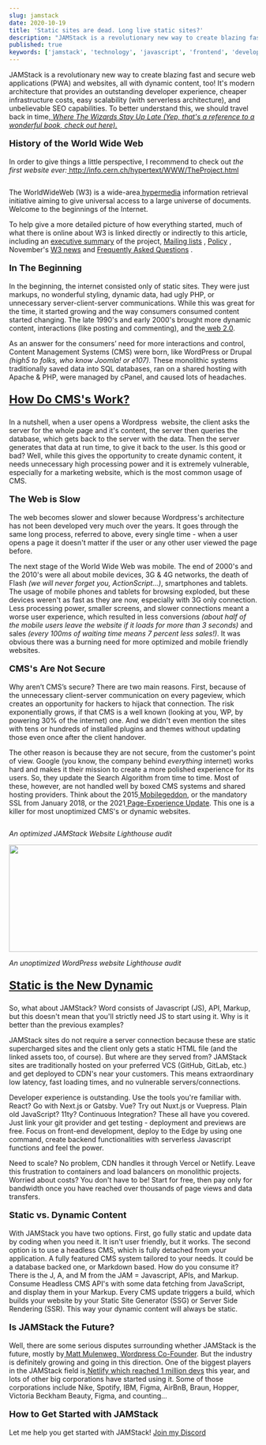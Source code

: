 ```yaml
---
slug: jamstack
date: 2020-10-19
title: 'Static sites are dead. Long live static sites?'
description: "JAMStack is a revolutionary new way to create blazing fast and secure web applications (PWA) and websites."
published: true
keywords: ['jamstack', 'technology', 'javascript', 'frontend', 'development']
---
```



JAMStack is a revolutionary new way to create blazing fast and secure web applications (PWA) and websites, all with dynamic content, too! It's modern architecture that provides an outstanding developer experience, cheaper infrastructure costs, easy scalability (with serverless architecture), and unbelievable SEO capabilities. To better understand this, we should travel back in time,<a rel="noreferrer noopener" href="https://www.amazon.com/Where-Wizards-Stay-Up-Late-ebook/dp/B000FC0WP6" target="_blank"> <em>Where The Wizards Stay Up Late (Yep, that's a reference to a wonderful book, check out here).</em></a>

<p style="font-size:18px"><strong>History</strong> <strong>of the</strong> <strong>World Wide Web</strong></p>

<p>In order to give things a little perspective, I recommend to check out <em>the first website ever:</em><a rel="noreferrer noopener" href="http://info.cern.ch/hypertext/WWW/TheProject.html" target="_blank"> http://info.cern.ch/hypertext/WWW/TheProject.html</a></p>

<figure class="wp-block-image size-large"><img src="https://screamingbox.com/wp-content/uploads/2020/10/www-Info-1-b-j-1024x522.jpg" alt="" class="wp-image-314"/></figure>

<p>The WorldWideWeb (W3) is a wide-area<a rel="noreferrer noopener" href="http://info.cern.ch/hypertext/WWW/WhatIs.html" target="_blank"> hypermedia</a> information retrieval initiative aiming to give universal access to a large universe of documents. Welcome to the beginnings of the Internet.</p>

<p>To help give a more detailed picture of how everything started, much of what there is online about W3 is linked directly or indirectly to this article, including an <a rel="noreferrer noopener" href="http://info.cern.ch/hypertext/WWW/Summary.html" target="_blank">executive summary</a> of the project, <a rel="noreferrer noopener" href="http://info.cern.ch/hypertext/WWW/Administration/Mailing/Overview.html" target="_blank">Mailing lists</a> , <a rel="noreferrer noopener" href="http://info.cern.ch/hypertext/WWW/Policy.html" target="_blank">Policy</a> , November's <a rel="noreferrer noopener" href="http://info.cern.ch/hypertext/WWW/News/9211.html" target="_blank">W3 news</a>  and <a rel="noreferrer noopener" href="http://info.cern.ch/hypertext/WWW/FAQ/List.html" target="_blank">Frequently Asked Questions</a> .</p>

<p style="font-size:18px"><strong>In The Beginning</strong></p>

<p>In the beginning, the internet consisted only of static sites. They were just markups, no wonderful styling, dynamic data, had ugly PHP, or unnecessary server-client-server communications. While this was great for the time, it started growing and the way consumers consumed content started changing. The late 1990's and early 2000's brought more dynamic content, interactions (like posting and commenting), and the<a href="https://en.wikipedia.org/wiki/Web_2.0" target="_blank" rel="noreferrer noopener"> web 2.0</a>.</p>

<p>As an answer for the consumers’ need for more interactions and control, Content Management Systems (CMS) were born, like WordPress or Drupal <em>(high5 to folks, who know Joomla! or e107).</em> These monolithic systems traditionally saved data into SQL databases, ran on a shared hosting with Apache &amp; PHP, were managed by cPanel, and caused lots of headaches.</p>

<p style="font-size:23px"><strong><u>How Do CMS's Work?</u></strong></p>

<p>In a nutshell, when a user opens a Wordpress&nbsp; website, the client asks the server for the whole page and it's content, the server then queries the database, which gets back to the server with the data. Then the server generates that data at run time, to give it back to the user. Is this good or bad? Well, while this gives the opportunity to create dynamic content, it needs unnecessary high processing power and it is extremely vulnerable, especially for a marketing website, which is the most common usage of&nbsp; CMS.</p>



<p style="font-size:18px"><strong>The Web is Slow</strong></p>



<p>The web becomes slower and slower because Wordpress's architecture has not been developed very much over the years. It goes through the same long process, referred to above, every single time - when a user opens a page it doesn't matter if the user or any other user viewed the page before.</p>

<p>The next stage of the World Wide Web was mobile. The end of 2000's and the 2010's were all about mobile devices, 3G &amp; 4G networks, the death of Flash <em>(we will never forget you, ActionScript...)</em>, smartphones and tablets. The usage of mobile phones and tablets for browsing exploded, but these devices weren't as fast as they are now, especially with 3G only connection. Less processing power, smaller screens, and slower connections meant a worse user experience, which resulted in less conversions <em>(about half of the mobile users leave the website if it loads for more than 3 seconds)</em> and sales <em>(every 100ms of waiting time means 7 percent less sales!)</em>. It was obvious there was a burning need for more optimized and mobile friendly websites.</p>

<p style="font-size:18px"><strong>CMS's Are Not Secure</strong></p>

<p>Why aren’t CMS’s secure? There are two main reasons. First, because of the unnecessary client-server communication on every pageview, which creates an opportunity for hackers to hijack that connection. The risk exponentially grows, if that CMS is a well known (looking at you, WP, by powering 30% of the internet) one. And we didn't even mention the sites with tens or hundreds of installed plugins and themes without updating those even once after the client handover.</p>

<p>The other reason is because they are not secure, from the customer's point of view. Google (you know, the company behind <em>everything</em> internet) works hard and makes it their mission to create a more polished experience for its users. So, they update the Search Algorithm from time to time. Most of these, however, are not handled well by boxed CMS systems and shared hosting providers. Think about the 2015<a href="https://en.wikipedia.org/wiki/Mobilegeddon"> Mobilegeddon</a>, or the mandatory SSL from January 2018, or the 2021<a href="https://webmasters.googleblog.com/2020/05/evaluating-page-experience.html"> Page-Experience Update</a>. This one is a killer for most unoptimized CMS's or dynamic websites.</p>

<figure class="wp-block-image"><img src="https://lh6.googleusercontent.com/saUCN5oVOssLu446VgNGvVWiuDC5j77TCxANMa64zgZYywpK6k0RgqZnwiIP9nAfzrssPUljfdfxMhsUwfKFnUr89zg97dHSN1CoPPYrzgOCEcIvtBI7iK5AMH_uuTgDBUq4GFwT" alt=""/></figure>

<p class="has-text-align-center"><em>An optimized JAMStack Website Lighthouse audit</em></p>

<p class="has-text-align-center"><img width="624" height="217" src="https://lh6.googleusercontent.com/bpKi4vBJocXcjy4cZJpH799Qq7yuTIZavSmSFJSIgNvhILh7w25Cw-vOkTMCPKGmINr5tcMVyxpUJtHM1ImipCy08n3-zOYLym_8gLcPoy08V_7zsJD9xLIF2zDW73DGvVtXFWSe" /></p>

<p class="has-text-align-center"><em>An unoptimized WordPress website Lighthouse audit</em></p>

<p style="font-size:23px"><strong><u>Static is the New Dynamic</u></strong></p>

<p>So, what about JAMStack? Word consists of Javascript (JS), API, Markup, but this doesn't mean that you'll strictly need JS to start using it. Why is it better than the previous examples?</p>

<p>JAMStack sites do not require a server connection because these are static supercharged sites and the client only gets a static HTML file (and the linked assets too, of course). But where are they served from? JAMStack sites are traditionally hosted on your preferred VCS (GitHub, GitLab, etc.) and get deployed to CDN's near your customers. This means extraordinary low latency, fast loading times, and no vulnerable servers/connections.</p>

<p>Developer experience is outstanding. Use the tools you're familiar with. React? Go with Next.js or Gatsby. Vue? Try out Nuxt.js or Vuepress. Plain old JavaScript? 11ty? Continuous Integration? These all have you covered. Just link your git provider and get testing - deployment and previews are free. Focus on front-end development, deploy to the Edge by using one command, create backend functionalities with serverless Javascript functions and feel the power.</p>

<p>Need to scale? No problem, CDN handles it through Vercel or Netlify. Leave this frustration to containers and load balancers on monolithic projects. Worried about costs? You don't have to be! Start for free, then pay only for bandwidth once you have reached over thousands of page views and data transfers.</p>

<p style="font-size:18px"><strong>Static vs. Dynamic Content</strong></p>

<p>With JAMStack you have two options. First, go fully static and update data by coding when you need it. It isn't user friendly, but it works. The second option is to use a headless CMS, which is fully detached from your application. A fully featured CMS system tailored to your needs. It could be a database backed one, or Markdown based. How do you consume it? There is the J, A, and M from the JAM = Javascript, APIs, and Markup. Consume Headless CMS API's with some data fetching from JavaScript, and display them in your Markup. Every CMS update triggers a build, which builds your website by your Static Site Generator (SSG) or Server Side Rendering (SSR). This way your dynamic content will always be static.</p>

<p style="font-size:18px"><strong>Is JAMStack the Future?</strong>&nbsp;</p>

<p>Well, there are some serious disputes surrounding whether JAMStack is the future, mostly by<a href="https://thenewstack.io/wordpress-co-founder-matt-mullenweg-is-not-a-fan-of-jamstack/" target="_blank" rel="noreferrer noopener"> Matt Mulenweg, Wordpress Co-Founder</a>. But the industry is definitely growing and going in this direction. One of the biggest players in the JAMStack field is<a href="https://million-devs.netlify.com/" target="_blank" rel="noreferrer noopener"> Netlify which reached 1 million devs</a> this year, and lots of other big corporations have started using it. Some of those corporations include Nike, Spotify, IBM, Figma, AirBnB, Braun, Hopper, Victoria Beckham Beauty, Figma, and counting...</p>

<p style="font-size:18px"><strong>How to Get Started with JAMStack</strong></p>

<p>Let me help you get started with JAMStack! <a href="https://discord.gg/t85HAUu4Xq" rel="noreferrer noopener" target="_blank" >Join my Discord</a></p>
